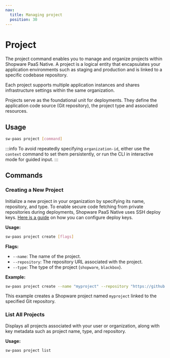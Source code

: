 ```yaml
---
nav:
  title: Managing project
  position: 30
---
```


# Project

The project command enables you to manage and organize projects within Shopware PaaS Native. A project is a logical entity that encapsulates your application environments such as staging and production and is linked to a specific codebase repository.

Each project supports multiple application instances and shares infrastructure settings within the same organization.

Projects serve as the foundational unit for deployments. They define the application code source (Git repository), the project type and associated resources.

## Usage

```sh
sw-paas project [command]
```

:::info
To avoid repeatedly specifying `organization-id`, either use the `context` command to set them persistently, or run the CLI in interactive mode for guided input.
:::

## Commands

### Creating a New Project

Initialize a new project in your organization by specifying its name, repository, and type. To enable secure code fetching from private repositories during deployments, Shopware PaaS Native uses SSH deploy keys. [Here is a guide](./repository.md) on how you can configure deploy keys.

**Usage:**

```sh
sw-paas project create [flags]
```

**Flags:**

- `--name`: The name of the project.
- `--repository`: The repository URL associated with the project.
- `--type`: The type of the project (`shopware`, `blackbox`).

**Example:**

```sh
sw-paas project create --name "myproject" --repository "https://github.com/example/repo.git" --type shopware
```

This example creates a Shopware project named `myproject` linked to the specified Git repository.

### List All Projects

Displays all projects associated with your user or organization, along with key metadata such as project name, type, and repository.

**Usage:**

```sh
sw-paas project list
```
